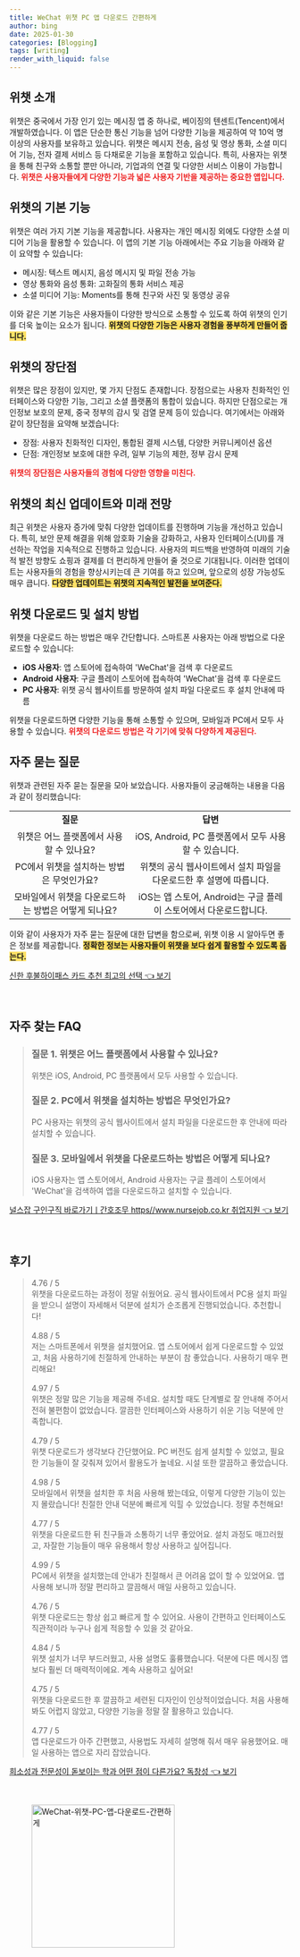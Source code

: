 ```yaml
---
title: WeChat 위챗 PC 앱 다운로드 간편하게
author: bing
date: 2025-01-30
categories: [Blogging]
tags: [writing]
render_with_liquid: false
---
```



<h2 id='위챗_소개'>위챗 소개</h2>

<p>위챗은 중국에서 가장 인기 있는 메시징 앱 중 하나로, 베이징의 텐센트(Tencent)에서 개발하였습니다. 이 앱은 단순한 통신 기능을 넘어 다양한 기능을 제공하여 약 10억 명 이상의 사용자를 보유하고 있습니다. 위챗은 메시지 전송, 음성 및 영상 통화, 소셜 미디어 기능, 전자 결제 서비스 등 다채로운 기능을 포함하고 있습니다. 특히, 사용자는 위챗을 통해 친구와 소통할 뿐만 아니라, 기업과의 연결 및 다양한 서비스 이용이 가능합니다. <b><span style="color: #ee2323;">위챗은 사용자들에게 다양한 기능과 넓은 사용자 기반을 제공하는 중요한 앱입니다.</span></b></p>

<h2 id='기본_기능'>위챗의 기본 기능</h2>

<p>위챗은 여러 가지 기본 기능을 제공합니다. 사용자는 개인 메시징 외에도 다양한 소셜 미디어 기능을 활용할 수 있습니다. 이 앱의 기본 기능 아래에서는 주요 기능을 아래와 같이 요약할 수 있습니다:</p>

<ul>
    <li>메시징: 텍스트 메시지, 음성 메시지 및 파일 전송 가능</li>
    <li>영상 통화와 음성 통화: 고화질의 통화 서비스 제공</li>
    <li>소셜 미디어 기능: Moments를 통해 친구와 사진 및 동영상 공유</li>
</ul>

<p>이와 같은 기본 기능은 사용자들이 다양한 방식으로 소통할 수 있도록 하여 위챗의 인기를 더욱 높이는 요소가 됩니다. <b><span style="background-color: #ffe066;">위챗의 다양한 기능은 사용자 경험을 풍부하게 만들어 줍니다.</span></b></p>

<h2 id='위챗_장단점'>위챗의 장단점</h2>

<p>위챗은 많은 장점이 있지만, 몇 가지 단점도 존재합니다. 장점으로는 사용자 친화적인 인터페이스와 다양한 기능, 그리고 소셜 플랫폼의 통합이 있습니다. 하지만 단점으로는 개인정보 보호의 문제, 중국 정부의 감시 및 검열 문제 등이 있습니다. 여기에서는 아래와 같이 장단점을 요약해 보겠습니다:</p>

<ul>
    <li>장점: 사용자 친화적인 디자인, 통합된 결제 시스템, 다양한 커뮤니케이션 옵션</li>
    <li>단점: 개인정보 보호에 대한 우려, 일부 기능의 제한, 정부 감시 문제</li>
</ul>

<p><b><span style="color: #ee2323;">위챗의 장단점은 사용자들의 경험에 다양한 영향을 미친다.</span></b></p>

<h2 id='위챗_업데이트_및_미래'>위챗의 최신 업데이트와 미래 전망</h2>

<p>최근 위챗은 사용자 증가에 맞춰 다양한 업데이트를 진행하며 기능을 개선하고 있습니다. 특히, 보안 문제 해결을 위해 암호화 기술을 강화하고, 사용자 인터페이스(UI)를 개선하는 작업을 지속적으로 진행하고 있습니다. 사용자의 피드백을 반영하여 미래의 기술적 발전 방향도 쇼핑과 결제를 더 편리하게 만들어 줄 것으로 기대됩니다. 이러한 업데이트는 사용자들의 경험을 향상시키는데 큰 기여를 하고 있으며, 앞으로의 성장 가능성도 매우 큽니다. <b><span style="background-color: #ffe066;">다양한 업데이트는 위챗의 지속적인 발전을 보여준다.</span></b></p>

<h2 id='위챗_다운로드_방법'>위챗 다운로드 및 설치 방법</h2>

<p>위챗을 다운로드 하는 방법은 매우 간단합니다. 스마트폰 사용자는 아래 방법으로 다운로드할 수 있습니다:</p>

<ul>
    <li><b>iOS 사용자</b>: 앱 스토어에 접속하여 'WeChat'을 검색 후 다운로드</li>
    <li><b>Android 사용자</b>: 구글 플레이 스토어에 접속하여 'WeChat'을 검색 후 다운로드</li>
    <li><b>PC 사용자</b>: 위챗 공식 웹사이트를 방문하여 설치 파일 다운로드 후 설치 안내에 따름</li>
</ul>

<p>위챗을 다운로드하면 다양한 기능을 통해 소통할 수 있으며, 모바일과 PC에서 모두 사용할 수 있습니다. <b><span style="color: #ee2323;">위챗의 다운로드 방법은 각 기기에 맞춰 다양하게 제공된다.</span></b></p>

<h2 id='자주_묻는_질문'>자주 묻는 질문</h2>

<p>위챗과 관련된 자주 묻는 질문을 모아 보았습니다. 사용자들이 궁금해하는 내용을 다음과 같이 정리했습니다:</p>

<table>
    <tr>
        <td style="text-align: center; height: 17px;"><b>질문</b></td>
        <td style="text-align: center; height: 17px;"><b>답변</b></td>
    </tr>
    <tr>
        <td style="text-align: center; height: 17px;">위챗은 어느 플랫폼에서 사용할 수 있나요?</td>
        <td style="text-align: center; height: 17px;">iOS, Android, PC 플랫폼에서 모두 사용할 수 있습니다.</td>
    </tr>
    <tr>
        <td style="text-align: center; height: 17px;">PC에서 위챗을 설치하는 방법은 무엇인가요?</td>
        <td style="text-align: center; height: 17px;">위챗의 공식 웹사이트에서 설치 파일을 다운로드한 후 설명에 따릅니다.</td>
    </tr>
    <tr>
        <td style="text-align: center; height: 17px;">모바일에서 위챗을 다운로드하는 방법은 어떻게 되나요?</td>
        <td style="text-align: center; height: 17px;">iOS는 앱 스토어, Android는 구글 플레이 스토어에서 다운로드합니다.</td>
    </tr>
</table>

<p>이와 같이 사용자가 자주 묻는 질문에 대한 답변을 함으로써, 위챗 이용 시 알아두면 좋은 정보를 제공합니다. <b><span style="background-color: #ffe066;">정확한 정보는 사용자들이 위챗을 보다 쉽게 활용할 수 있도록 돕는다.</span></b></p>


<p><a class="click-button" title="신한 후불하이패스 카드 추천 최고의 선택" href="https://blackassets.github.io/posts/%EC%8B%A0%ED%95%9C-%ED%9B%84%EB%B6%88%ED%95%98%EC%9D%B4%ED%8C%A8%EC%8A%A4-%EC%B9%B4%EB%93%9C-%EC%B6%94%EC%B2%9C-%EC%B5%9C%EA%B3%A0%EC%9D%98-%EC%84%A0%ED%83%9D/" rel="dofollow">신한 후불하이패스 카드 추천 최고의 선택 👈 보기</a></p><br>
<h2 id='자주_찾는_FAQ'>자주 찾는 FAQ</h2>
<div itemscope="" itemtype="https://schema.org/FAQPage"> 
<blockquote> 
<div itemscope="" itemprop="mainEntity" itemtype="https://schema.org/Question"> 
<h3 itemprop="name">질문 1. 위챗은 어느 플랫폼에서 사용할 수 있나요?</h3> 
<div itemscope="" itemprop="acceptedAnswer" itemtype="https://schema.org/Answer"> 
<span itemprop="text"> 
<p>위챗은 iOS, Android, PC 플랫폼에서 모두 사용할 수 있습니다.</p> 
</span> 
</div> 
</div> 
<div itemscope="" itemprop="mainEntity" itemtype="https://schema.org/Question"> 
<h3 itemprop="name">질문 2. PC에서 위챗을 설치하는 방법은 무엇인가요?</h3> 
<div itemscope="" itemprop="acceptedAnswer" itemtype="https://schema.org/Answer"> 
<span itemprop="text"> 
<p>PC 사용자는 위챗의 공식 웹사이트에서 설치 파일을 다운로드한 후 안내에 따라 설치할 수 있습니다.</p> 
</span> 
</div> 
</div> 
<div itemscope="" itemprop="mainEntity" itemtype="https://schema.org/Question"> 
<h3 itemprop="name">질문 3. 모바일에서 위챗을 다운로드하는 방법은 어떻게 되나요?</h3> 
<div itemscope="" itemprop="acceptedAnswer" itemtype="https://schema.org/Answer"> 
<span itemprop="text"> 
<p>iOS 사용자는 앱 스토어에서, Android 사용자는 구글 플레이 스토어에서 'WeChat'을 검색하여 앱을 다운로드하고 설치할 수 있습니다.</p> 
</span> 
</div> 
</div> 
</blockquote> 
</div>
<p><a class="click-button" title="널스잡 구인구직 바로가기ㅣ간호조무 https//www.nursejob.co.kr 취업지원" href="https://blackassets.github.io/posts/%EB%84%90%EC%8A%A4%EC%9E%A1-%EA%B5%AC%EC%9D%B8%EA%B5%AC%EC%A7%81-%EB%B0%94%EB%A1%9C%EA%B0%80%EA%B8%B0%E3%85%A3%EA%B0%84%ED%98%B8%EC%A1%B0%EB%AC%B4-httpswww.nursejob.co.kr-%EC%B7%A8%EC%97%85%EC%A7%80%EC%9B%90/" rel="dofollow">널스잡 구인구직 바로가기ㅣ간호조무 https//www.nursejob.co.kr 취업지원 👈 보기</a></p><br>
<h2 id='후기'>후기</h2>
<div itemscope itemtype="https://schema.org/Product">
  <blockquote>
  <div itemprop="review" itemscope itemtype="https://schema.org/Review">
      <div itemprop="reviewRating" itemscope itemtype="https://schema.org/Rating"> <span itemprop="ratingValue">4.76</span> / <span itemprop="bestRating">5</span> </div>
      <span itemprop="reviewBody">위챗을 다운로드하는 과정이 정말 쉬웠어요. 공식 웹사이트에서 PC용 설치 파일을 받으니 설명이 자세해서 덕분에 설치가 순조롭게 진행되었습니다. 추천합니다!</span>
  </div>
  <br>
  <div itemprop="review" itemscope itemtype="https://schema.org/Review">
      <div itemprop="reviewRating" itemscope itemtype="https://schema.org/Rating"> <span itemprop="ratingValue">4.88</span> / <span itemprop="bestRating">5</span> </div>
      <span itemprop="reviewBody">저는 스마트폰에서 위챗을 설치했어요. 앱 스토어에서 쉽게 다운로드할 수 있었고, 처음 사용하기에 친절하게 안내하는 부분이 참 좋았습니다. 사용하기 매우 편리해요!</span>
  </div>
  <br>
  <div itemprop="review" itemscope itemtype="https://schema.org/Review">
      <div itemprop="reviewRating" itemscope itemtype="https://schema.org/Rating"> <span itemprop="ratingValue">4.97</span> / <span itemprop="bestRating">5</span> </div>
      <span itemprop="reviewBody">위챗은 정말 많은 기능을 제공해 주네요. 설치할 때도 단계별로 잘 안내해 주어서 전혀 불편함이 없었습니다. 깔끔한 인터페이스와 사용하기 쉬운 기능 덕분에 만족합니다.</span>
  </div>
  <br>
  <div itemprop="review" itemscope itemtype="https://schema.org/Review">
      <div itemprop="reviewRating" itemscope itemtype="https://schema.org/Rating"> <span itemprop="ratingValue">4.79</span> / <span itemprop="bestRating">5</span> </div>
      <span itemprop="reviewBody">위챗 다운로드가 생각보다 간단했어요. PC 버전도 쉽게 설치할 수 있었고, 필요한 기능들이 잘 갖춰져 있어서 활용도가 높네요. 시설 또한 깔끔하고 좋았습니다.</span>
  </div>
  <br>
  <div itemprop="review" itemscope itemtype="https://schema.org/Review">
      <div itemprop="reviewRating" itemscope itemtype="https://schema.org/Rating"> <span itemprop="ratingValue">4.98</span> / <span itemprop="bestRating">5</span> </div>
      <span itemprop="reviewBody">모바일에서 위챗을 설치한 후 처음 사용해 봤는데요, 이렇게 다양한 기능이 있는지 몰랐습니다! 친절한 안내 덕분에 빠르게 익힐 수 있었습니다. 정말 추천해요!</span>
  </div>
  <br>
  <div itemprop="review" itemscope itemtype="https://schema.org/Review">
      <div itemprop="reviewRating" itemscope itemtype="https://schema.org/Rating"> <span itemprop="ratingValue">4.77</span> / <span itemprop="bestRating">5</span> </div>
      <span itemprop="reviewBody">위챗을 다운로드한 뒤 친구들과 소통하기 너무 좋았어요. 설치 과정도 매끄러웠고, 자잘한 기능들이 매우 유용해서 항상 사용하고 싶어집니다.</span>
  </div>
  <br>
  <div itemprop="review" itemscope itemtype="https://schema.org/Review">
      <div itemprop="reviewRating" itemscope itemtype="https://schema.org/Rating"> <span itemprop="ratingValue">4.99</span> / <span itemprop="bestRating">5</span> </div>
      <span itemprop="reviewBody">PC에서 위챗을 설치했는데 안내가 친절해서 큰 어려움 없이 할 수 있었어요. 앱 사용해 보니까 정말 편리하고 깔끔해서 매일 사용하고 있습니다.</span>
  </div>
  <br>
  <div itemprop="review" itemscope itemtype="https://schema.org/Review">
      <div itemprop="reviewRating" itemscope itemtype="https://schema.org/Rating"> <span itemprop="ratingValue">4.76</span> / <span itemprop="bestRating">5</span> </div>
      <span itemprop="reviewBody">위챗 다운로드는 항상 쉽고 빠르게 할 수 있어요. 사용이 간편하고 인터페이스도 직관적이라 누구나 쉽게 적응할 수 있을 것 같아요.</span>
  </div>
  <br>
  <div itemprop="review" itemscope itemtype="https://schema.org/Review">
      <div itemprop="reviewRating" itemscope itemtype="https://schema.org/Rating"> <span itemprop="ratingValue">4.84</span> / <span itemprop="bestRating">5</span> </div>
      <span itemprop="reviewBody">위챗 설치가 너무 부드러웠고, 사용 설명도 훌륭했습니다. 덕분에 다른 메시징 앱보다 훨씬 더 매력적이에요. 계속 사용하고 싶어요!</span>
  </div>
  <br>
  <div itemprop="review" itemscope itemtype="https://schema.org/Review">
      <div itemprop="reviewRating" itemscope itemtype="https://schema.org/Rating"> <span itemprop="ratingValue">4.75</span> / <span itemprop="bestRating">5</span> </div>
      <span itemprop="reviewBody">위챗을 다운로드한 후 깔끔하고 세련된 디자인이 인상적이었습니다. 처음 사용해봐도 어렵지 않았고, 다양한 기능을 정말 잘 활용하고 있습니다.</span>
  </div>
  <br>
  <div itemprop="review" itemscope itemtype="https://schema.org/Review">
      <div itemprop="reviewRating" itemscope itemtype="https://schema.org/Rating"> <span itemprop="ratingValue">4.77</span> / <span itemprop="bestRating">5</span> </div>
      <span itemprop="reviewBody">앱 다운로드가 아주 간편했고, 사용법도 자세히 설명해 줘서 매우 유용했어요. 매일 사용하는 앱으로 자리 잡았습니다.</span>
  </div>
  </blockquote>
</div>
<p><a class="click-button" title="희소성과 전문성이 돋보이는 학과 어떤 점이 다른가요? 독창성" href="https://blackassets.github.io/posts/%ED%9D%AC%EC%86%8C%EC%84%B1%EA%B3%BC-%EC%A0%84%EB%AC%B8%EC%84%B1%EC%9D%B4-%EB%8F%8B%EB%B3%B4%EC%9D%B4%EB%8A%94-%ED%95%99%EA%B3%BC-%EC%96%B4%EB%96%A4-%EC%A0%90%EC%9D%B4-%EB%8B%A4%EB%A5%B8%EA%B0%80%EC%9A%94-%EB%8F%85%EC%B0%BD%EC%84%B1/" rel="dofollow">희소성과 전문성이 돋보이는 학과 어떤 점이 다른가요? 독창성 👈 보기</a></p><br>
<figure class="image"><img src="https://blackassets.github.io/assets/img/thumbnail/WeChat-위챗-PC-앱-다운로드-간편하게.webp" alt="WeChat-위챗-PC-앱-다운로드-간편하게" width="256" height="256"></figure>
